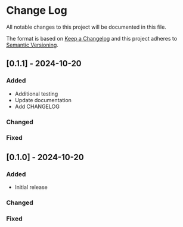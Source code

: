 # Change Log
All notable changes to this project will be documented in this file.

The format is based on [Keep a Changelog](http://keepachangelog.com/)
and this project adheres to [Semantic Versioning](http://semver.org/).

## [0.1.1] - 2024-10-20

### Added
- Additional testing
- Update documentation
- Add CHANGELOG

### Changed

### Fixed

## [0.1.0] - 2024-10-20

### Added
- Initial release

### Changed

### Fixed
